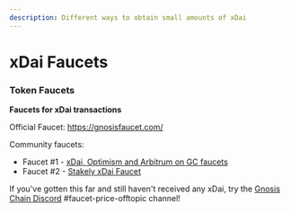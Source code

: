 ```yaml
---
description: Different ways to obtain small amounts of xDai
---
```


# xDai Faucets

### **Token Faucets**

**Faucets for xDai transactions**

Official Faucet: [https://gnosisfaucet.com/ ](https://gnosisfaucet.com/)

Community faucets:

* Faucet #1 - [xDai, Optimism and Arbitrum on GC faucets](https://www.gimlu.com/faucet)
* Faucet #2 - [Stakely xDai Faucet](https://stakely.io/en/faucet/gnosis-chain-xdai)

If you've gotten this far and still haven't received any xDai, try the [Gnosis Chain Discord](https://discord.com/invite/mPJ9zkq) #faucet-price-offtopic channel!

